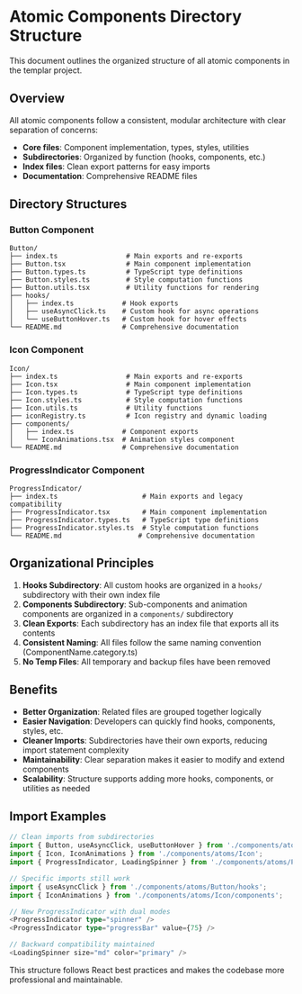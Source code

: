# Atomic Components Directory Structure

This document outlines the organized structure of all atomic components in the templar project.

## Overview

All atomic components follow a consistent, modular architecture with clear separation of concerns:

- **Core files**: Component implementation, types, styles, utilities
- **Subdirectories**: Organized by function (hooks, components, etc.)
- **Index files**: Clean export patterns for easy imports
- **Documentation**: Comprehensive README files

## Directory Structures

### Button Component
```
Button/
├── index.ts                 # Main exports and re-exports
├── Button.tsx               # Main component implementation
├── Button.types.ts          # TypeScript type definitions
├── Button.styles.ts         # Style computation functions
├── Button.utils.tsx         # Utility functions for rendering
├── hooks/
│   ├── index.ts            # Hook exports
│   ├── useAsyncClick.ts    # Custom hook for async operations
│   └── useButtonHover.ts   # Custom hook for hover effects
└── README.md               # Comprehensive documentation
```

### Icon Component
```
Icon/
├── index.ts                 # Main exports and re-exports
├── Icon.tsx                 # Main component implementation
├── Icon.types.ts            # TypeScript type definitions
├── Icon.styles.ts           # Style computation functions
├── Icon.utils.ts            # Utility functions
├── iconRegistry.ts          # Icon registry and dynamic loading
├── components/
│   ├── index.ts            # Component exports
│   └── IconAnimations.tsx  # Animation styles component
└── README.md               # Comprehensive documentation
```

### ProgressIndicator Component
```
ProgressIndicator/
├── index.ts                     # Main exports and legacy compatibility
├── ProgressIndicator.tsx        # Main component implementation
├── ProgressIndicator.types.ts   # TypeScript type definitions
├── ProgressIndicator.styles.ts  # Style computation functions
└── README.md                   # Comprehensive documentation
```

## Organizational Principles

1. **Hooks Subdirectory**: All custom hooks are organized in a `hooks/` subdirectory with their own index file
2. **Components Subdirectory**: Sub-components and animation components are organized in a `components/` subdirectory
3. **Clean Exports**: Each subdirectory has an index file that exports all its contents
4. **Consistent Naming**: All files follow the same naming convention (ComponentName.category.ts)
5. **No Temp Files**: All temporary and backup files have been removed

## Benefits

- **Better Organization**: Related files are grouped together logically
- **Easier Navigation**: Developers can quickly find hooks, components, styles, etc.
- **Cleaner Imports**: Subdirectories have their own exports, reducing import statement complexity
- **Maintainability**: Clear separation makes it easier to modify and extend components
- **Scalability**: Structure supports adding more hooks, components, or utilities as needed

## Import Examples

```typescript
// Clean imports from subdirectories
import { Button, useAsyncClick, useButtonHover } from './components/atoms/Button';
import { Icon, IconAnimations } from './components/atoms/Icon';
import { ProgressIndicator, LoadingSpinner } from './components/atoms/ProgressIndicator';

// Specific imports still work
import { useAsyncClick } from './components/atoms/Button/hooks';
import { IconAnimations } from './components/atoms/Icon/components';

// New ProgressIndicator with dual modes
<ProgressIndicator type="spinner" />
<ProgressIndicator type="progressBar" value={75} />

// Backward compatibility maintained
<LoadingSpinner size="md" color="primary" />
```

This structure follows React best practices and makes the codebase more professional and maintainable.
